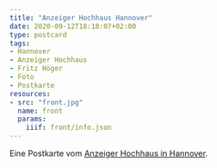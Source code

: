```yaml
---
title: "Anzeiger Hochhaus Hannover"
date: 2020-09-12T18:18:07+02:00
type: postcard
tags:
- Hannover
- Anzeiger Hochhaus
- Fritz Höger
- Foto
- Postkarte
resources:
- src: "front.jpg"
  name: front
  params:
    iiif: front/info.json
---
```


Eine Postkarte vom [Anzeiger Hochhaus in Hannover](https://de.wikipedia.org/wiki/Anzeiger-Hochhaus).
